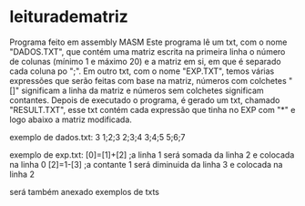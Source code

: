 # leituradematriz
Programa feito em assembly MASM
Este programa lê um txt, com o nome "DADOS.TXT", que contém uma matriz escrita na primeira linha o número de colunas (mínimo 1 e máximo 20) e a matriz em si, em que é separado cada coluna po ";". Em outro txt, com o nome "EXP.TXT", temos várias expressões que serão feitas com base na matriz, números com colchetes "[]" significam a linha da matriz e números sem colchetes significam contantes. Depois de executado o programa, é gerado um txt, chamado "RESULT.TXT", esse txt contém cada expressão que tinha no EXP com "*" e logo abaixo a matriz modificada.

exemplo de dados.txt:
3
1;2;3
2;3;4
3;4;5
5;6;7


exemplo de exp.txt:
[0]=[1]+[2]            ;a linha 1 será somada da linha 2 e colocada na linha 0
[2]=1-[3]              ;a contante 1 será diminuida da linha 3 e colocada na linha 2


será também anexado exemplos de txts
